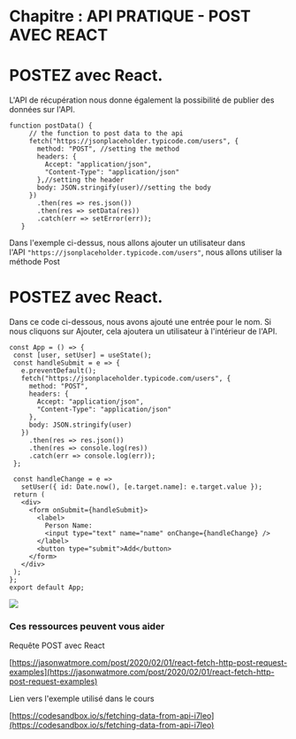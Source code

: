 # Chapitre : API PRATIQUE - POST AVEC REACT


# POSTEZ avec React.

L'API de récupération nous donne également la possibilité de publier des données sur l'API.

```
function postData() {
     // the function to post data to the api
     fetch("https://jsonplaceholder.typicode.com/users", {
       method: "POST", //setting the method
       headers: {
         Accept: "application/json",
         "Content-Type": "application/json"
       },//setting the header
       body: JSON.stringify(user)//setting the body
     })
       .then(res => res.json())
       .then(res => setData(res))
       .catch(err => setError(err));
   }
```

Dans l'exemple ci-dessus, nous allons ajouter un utilisateur dans l'API `"https://jsonplaceholder.typicode.com/users"`, nous allons utiliser la méthode Post

# POSTEZ avec React.

Dans ce code ci-dessous, nous avons ajouté une entrée pour le nom. Si nous cliquons sur Ajouter, cela ajoutera un utilisateur à l'intérieur de l'API.

```
const App = () => {
 const [user, setUser] = useState();
 const handleSubmit = e => {
   e.preventDefault();
   fetch("https://jsonplaceholder.typicode.com/users", {
     method: "POST",
     headers: {
       Accept: "application/json",
       "Content-Type": "application/json"
     },
     body: JSON.stringify(user)
   })
     .then(res => res.json())
     .then(res => console.log(res))
     .catch(err => console.log(err));
 };

 const handleChange = e =>
   setUser({ id: Date.now(), [e.target.name]: e.target.value });
 return (
   <div>
     <form onSubmit={handleSubmit}>
       <label>
         Person Name:
         <input type="text" name="name" onChange={handleChange} />
       </label>
       <button type="submit">Add</button>
     </form>
   </div>
 );
};
export default App;
```

![](https://i.imgur.com/gq2Nhf7.png)

### Ces ressources peuvent vous aider


Requête POST avec React

[https://jasonwatmore.com/post/2020/02/01/react-fetch-http-post-request-examples](https://jasonwatmore.com/post/2020/02/01/react-fetch-http-post-request-examples)

Lien vers l'exemple utilisé dans le cours

[https://codesandbox.io/s/fetching-data-from-api-i7leo](https://codesandbox.io/s/fetching-data-from-api-i7leo)
